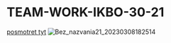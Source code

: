 # TEAM-WORK-IKBO-30-21
[posmotret tyt](https://grimpeach.github.io/TEAM-WORK-IKBO-30-21/)
![Bez_nazvania21_20230308182514](https://user-images.githubusercontent.com/106539421/230177696-d5914e06-a3aa-42f0-b1f3-743b6c9a8ed0.png)
